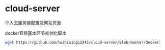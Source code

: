 # cloud-server

个人云服务器配置及网站页面

docker容器基本环节初始化脚本

```bash
wget https://github.com/luzhixing12345/cloud-server/blob/master/dockerInit.sh
```